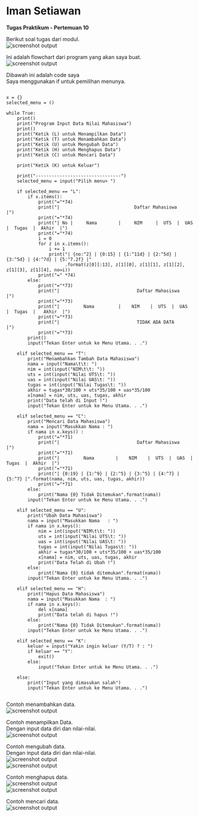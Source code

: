 # Iman Setiawan

**Tugas Praktikum - Pertemuan 10**

Berikut soal tugas dari modul.\
![screenshot output](screenshot/soal.png)

Ini adalah flowchart dari program yang akan saya buat.\
![screenshot output](screenshot/flowchart.jpg)

Dibawah ini adalah code saya\
Saya menggunakan if untuk pemilihan menunya.
~~~

x = {}
selected_menu = ()

while True:
    print()
    print("Program Input Data Nilai Mahasiswa")
    print()
    print("Ketik (L) untuk Menampilkan Data")
    print("Ketik (T) untuk Menambahkan Data")
    print("Ketik (U) untuk Mengubah Data")
    print("Ketik (H) untuk Menghapus Data")
    print("Ketik (C) untuk Mencari Data")
    
    print("Ketik (K) untuk Keluar")
    
    print("--------------------------------")
    selected_menu = input("Pilih menu> ")

    if selected_menu == "L":
        if x.items():
            print("="*74)
            print("|                            Daftar Mahasiswa                            |")
            print("="*74)
            print("| No |     Nama        |     NIM     |  UTS  |  UAS  |  Tugas  |  Akhir  |")
            print("="*74)
            i = 0
            for z in x.items():
                i += 1
                print("| {no:^2} | {0:15} | {1:^11d} | {2:^5d} | {3:^5d} | {4:^7d} | {5:^7.2f} |"
                      .format(z[0][:13], z[1][0], z[1][1], z[1][2], z[1][3], z[1][4], no=i))
            print("=" *74)
        else:
            print("="*73)
            print("|                             Daftar Mahasiswa                          |")
            print("="*73)
            print("|         Nama         |    NIM    |  UTS  |  UAS  |  Tugas  |   Akhir  |")
            print("="*73)
            print("|                             TIDAK ADA DATA                            |")
            print("="*73)
        print()
        input("Tekan Enter untuk ke Menu Utama. . .")

    elif selected_menu == "T":
        print("Menambahkan Tambah Data Mahasiswa")
        nama = input("Nama\t\t: ")
        nim = int(input("NIM\t\t: "))
        uts = int(input("Nilai UTS\t: "))
        uas = int(input("Nilai UAS\t: "))
        tugas = int(input("Nilai Tugas\t: "))
        akhir = tugas*30/100 + uts*35/100 + uas*35/100
        x[nama] = nim, uts, uas, tugas, akhir
        print("Data telah di Input !")
        input("Tekan Enter untuk ke Menu Utama. . .")

    elif selected_menu == "C":
        print("Mencari Data Mahasiswa")
        nama = input("Masukkan Nama : ")
        if nama in x.keys() :
            print("="*71)
            print("|                             Daftar Mahasiswa                        |")
            print("="*71)
            print("|         Nama        |    NIM    |  UTS  |  UAS  |  Tugas  |  Akhir  |")
            print("="*71)
            print("| {0:19} | {1:^9} | {2:^5} | {3:^5} | {4:^7} | {5:^7} |".format(nama, nim, uts, uas, tugas, akhir))
            print("="*71)
        else:
            print("Nama {0} Tidak Ditemukan".format(nama))
        input("Tekan Enter untuk ke Menu Utama. . .")

    elif selected_menu == "U":
        print("Ubah Data Mahasiswa")
        nama = input("Masukkan Nama   : ")
        if nama in x.keys():
            nim = int(input("NIM\t\t: "))
            uts = int(input("Nilai UTS\t: "))
            uas = int(input("Nilai UAS\t: "))
            tugas = int(input("Nilai Tugas\t: "))
            akhir = tugas*30/100 + uts*35/100 + uas*35/100
            x[nama] = nim, uts, uas, tugas, akhir
            print("Data Telah di Ubah !")
        else:
            print("Nama {0} tidak ditemukan".format(nama))
        input("Tekan Enter untuk ke Menu Utama. . .")

    elif selected_menu == "H":
        print("Hapus Data Mahasiswa")
        nama = input("Masukkan Nama  : ")
        if nama in x.keys():
            del x[nama]
            print("Data telah di hapus !")
        else:
            print("Nama {0} Tidak Ditemukan".format(nama))
        input("Tekan Enter untuk ke Menu Utama. . .")

    elif selected_menu == "K":
        keluar = input("Yakin ingin keluar (Y/T) ? : ")
        if keluar == "Y":
            exit()
        else:
            input("Tekan Enter untuk ke Menu Utama. . .")

    else:
        print("Input yang dimasukan salah")
        input("Tekan Enter untuk ke Menu Utama. . .")
   
~~~

Contoh menambahkan data.\
![screenshot output](screenshot/ss1.png)

Contoh menampilkan Data.\
Dengan input data diri dan nilai-nilai.\
![screenshot output](screenshot/ss2.png)

Contoh mengubah data.\
Dengan input data diri dan nilai-nilai.\
![screenshot output](screenshot/ss3.png)\
![screenshot output](screenshot/ss4.png)

Contoh menghapus data.\
![screenshot output](screenshot/ss5.png)\
![screenshot output](screenshot/ss6.png)

Contoh mencari data.\
![screenshot output](screenshot/ss7.png)
